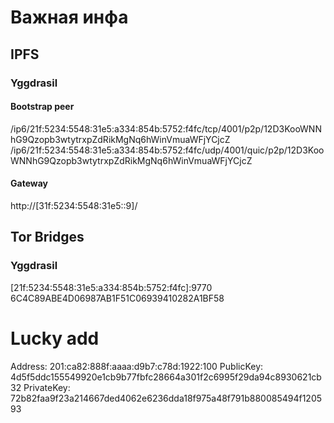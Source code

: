 # Важная инфа
## IPFS
### Yggdrasil
#### Bootstrap peer
/ip6/21f:5234:5548:31e5:a334:854b:5752:f4fc/tcp/4001/p2p/12D3KooWNNhG9Qzopb3wtytrxpZdRikMgNq6hWinVmuaWFjYCjcZ
/ip6/21f:5234:5548:31e5:a334:854b:5752:f4fc/udp/4001/quic/p2p/12D3KooWNNhG9Qzopb3wtytrxpZdRikMgNq6hWinVmuaWFjYCjcZ
#### Gateway
http://[31f:5234:5548:31e5::9]/
## Tor Bridges
### Yggdrasil
[21f:5234:5548:31e5:a334:854b:5752:f4fc]:9770 6C4C89ABE4D06987AB1F51C06939410282A1BF58



# Lucky add
 Address:    201:ca82:888f:aaaa:d9b7:c78d:1922:100
 PublicKey:  4d5f5ddc155549920e1cb9b77fbfc28664a301f2c6995f29da94c8930621cb32
 PrivateKey: 72b82faa9f23a214667ded4062e6236dda18f975a48f791b880085494f120593

 
